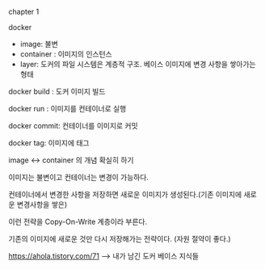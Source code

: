 chapter 1

docker
  - image: 불변
  - container : 이미지의 인스턴스
  - layer: 도커의 파일 시스템은 계층적 구조. 베이스 이미지에 변경 사항을 쌓아가는 형태

docker build : 도커 이미지 빌드

docker run : 이미지를 컨테이너로 실행

docker commit: 컨테이너를 이미지로 커밋

docker tag: 이미지에 태그

image <-> container 의 개념 확실히 하기

이미지는 불변이고 컨테이너는 변경이 가능하다.

컨테이너에서 변경한 사항을 저장하면 새로운 이미지가 생성된다.(기존 이미지에 새로운 변경사항을 쌓은)

이런 전략을 Copy-On-Write 계층이라 부른다.

기존의 이미지에 새로운 것만 다시 저장해가는 전략이다. (자원 절약이 좋다.)

https://ahola.tistory.com/71 --> 내가 남긴 도커 베이스 지식들
